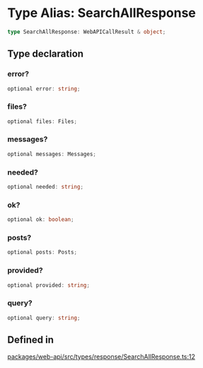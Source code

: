 # Type Alias: SearchAllResponse

```ts
type SearchAllResponse: WebAPICallResult & object;
```

## Type declaration

### error?

```ts
optional error: string;
```

### files?

```ts
optional files: Files;
```

### messages?

```ts
optional messages: Messages;
```

### needed?

```ts
optional needed: string;
```

### ok?

```ts
optional ok: boolean;
```

### posts?

```ts
optional posts: Posts;
```

### provided?

```ts
optional provided: string;
```

### query?

```ts
optional query: string;
```

## Defined in

[packages/web-api/src/types/response/SearchAllResponse.ts:12](https://github.com/slackapi/node-slack-sdk/blob/main/packages/web-api/src/types/response/SearchAllResponse.ts#L12)
